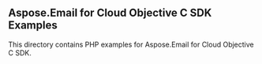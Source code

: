 ## Aspose.Email for Cloud Objective C SDK Examples

This directory contains PHP examples for Aspose.Email for Cloud Objective C SDK.

